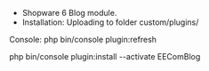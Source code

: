 - Shopware 6 Blog module.
- Installation: Uploading to folder custom/plugins/

Console: 
php bin/console plugin:refresh

php bin/console plugin:install --activate EEComBlog

